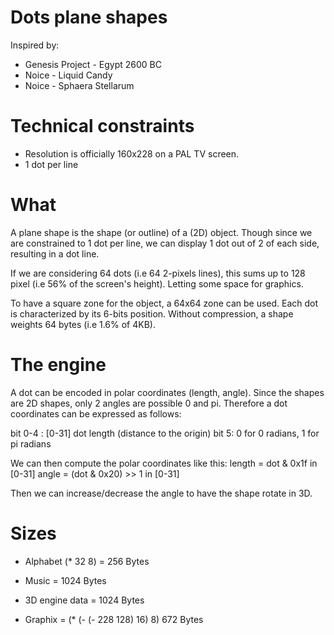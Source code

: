 Dots plane shapes
=================

Inspired by:
* Genesis Project - Egypt 2600 BC
* Noice - Liquid Candy
* Noice - Sphaera Stellarum

Technical constraints
=====================
* Resolution is officially 160x228 on a PAL TV screen.
* 1 dot per line

What
====

A plane shape is the shape (or outline) of a (2D) object. Though since
we are constrained to 1 dot per line, we can display 1 dot out of 2 of
each side, resulting in a dot line.

If we are considering 64 dots (i.e 64 2-pixels lines), this sums up to
128 pixel (i.e 56% of the screen's height). Letting some space for
graphics.

To have a square zone for the object, a 64x64 zone can be used. Each
dot is characterized by its 6-bits position. Without compression, a
shape weights 64 bytes (i.e 1.6% of 4KB).



The engine
==========

A dot can be encoded in polar coordinates (length, angle). Since the
shapes are 2D shapes, only 2 angles are possible 0 and pi. Therefore a
dot coordinates can be expressed as follows:

bit 0-4 : [0-31] dot length (distance to the origin)
bit 5: 0 for 0 radians, 1 for pi radians

We can then compute the polar coordinates like this:
length =  dot & 0x1f       in [0-31]
angle  = (dot & 0x20) >> 1 in [0-31]

Then we can increase/decrease the angle to have the shape rotate in
3D.



Sizes
=====

* Alphabet (* 32 8) = 256 Bytes

* Music = 1024 Bytes

* 3D engine data = 1024 Bytes

* Graphix = (* (- (- 228 128) 16) 8) 672 Bytes


